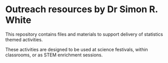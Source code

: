 # Outreach resources by Dr Simon R. White

This repository contains files and materials to support delivery of statistics themed activities.

These activities are designed to be used at science festivals, within classrooms, or as STEM enrichment sessions.

